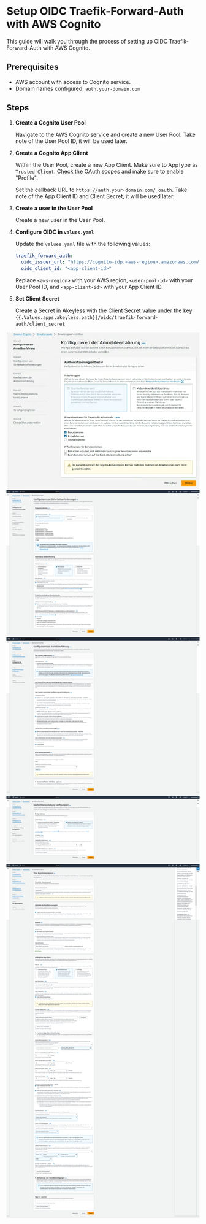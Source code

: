 # Setup OIDC Traefik-Forward-Auth with AWS Cognito

This guide will walk you through the process of setting up OIDC Traefik-Forward-Auth with AWS Cognito.

## Prerequisites

- AWS account with access to Cognito service.
- Domain names configured: `auth.your-domain.com`


## Steps

1. **Create a Cognito User Pool**

   Navigate to the AWS Cognito service and create a new User Pool. Take note of the User Pool ID, it will be used later.

2. **Create a Cognito App Client**

   Within the User Pool, create a new App Client. Make sure to AppType as  `Trusted Client`.
   Check the OAuth scopes and make sure to enable "Profile".

   Set the callback URL to `https://auth.your-domain.com/_oauth`. Take note of the App Client ID and Client Secret, it will be used later.

3. **Create a user in the User Pool**

   Create a new user in the User Pool.

4. **Configure OIDC in `values.yaml`**

   Update the `values.yaml` file with the following values:

   ```yaml
   traefik_forward_auth:
     oidc_issuer_url: "https://cognito-idp.<aws-region>.amazonaws.com/<user-pool-id>/.well-known/jwks.json"
     oidc_client_id: "<app-client-id>"
   ```

   Replace `<aws-region>` with your AWS region, `<user-pool-id>` with your User Pool ID, and `<app-client-id>` with your App Client ID.


5. **Set Client Secret**

   Create a Secret in Akeyless with the Client Secret value under the key `{{.Values.apps.akeyless.path}}/oidc/traefik-forward-auth/client_secret`

![FireShot Capture 017 - Benutzerpool erstellen } Benutzerpools } Amazon Cognito } eu-central-_ - eu-central-1.console.aws.amazon.com.png](img%2FFireShot%20Capture%20017%20-%20Benutzerpool%20erstellen%20%7D%20Benutzerpools%20%7D%20Amazon%20Cognito%20%7D%20eu-central-_%20-%20eu-central-1.console.aws.amazon.com.png)
![FireShot Capture 018 - Benutzerpool erstellen } Benutzerpools } Amazon Cognito } eu-central-_ - eu-central-1.console.aws.amazon.com.png](img%2FFireShot%20Capture%20018%20-%20Benutzerpool%20erstellen%20%7D%20Benutzerpools%20%7D%20Amazon%20Cognito%20%7D%20eu-central-_%20-%20eu-central-1.console.aws.amazon.com.png)
![FireShot Capture 019 - Benutzerpool erstellen } Benutzerpools } Amazon Cognito } eu-central-_ - eu-central-1.console.aws.amazon.com.png](img%2FFireShot%20Capture%20019%20-%20Benutzerpool%20erstellen%20%7D%20Benutzerpools%20%7D%20Amazon%20Cognito%20%7D%20eu-central-_%20-%20eu-central-1.console.aws.amazon.com.png)
![FireShot Capture 020 - Benutzerpool erstellen } Benutzerpools } Amazon Cognito } eu-central-_ - eu-central-1.console.aws.amazon.com.png](img%2FFireShot%20Capture%20020%20-%20Benutzerpool%20erstellen%20%7D%20Benutzerpools%20%7D%20Amazon%20Cognito%20%7D%20eu-central-_%20-%20eu-central-1.console.aws.amazon.com.png)
![FireShot Capture 021 - Benutzerpool erstellen } Benutzerpools } Amazon Cognito } eu-central-_ - eu-central-1.console.aws.amazon.com.png](img%2FFireShot%20Capture%20021%20-%20Benutzerpool%20erstellen%20%7D%20Benutzerpools%20%7D%20Amazon%20Cognito%20%7D%20eu-central-_%20-%20eu-central-1.console.aws.amazon.com.png)